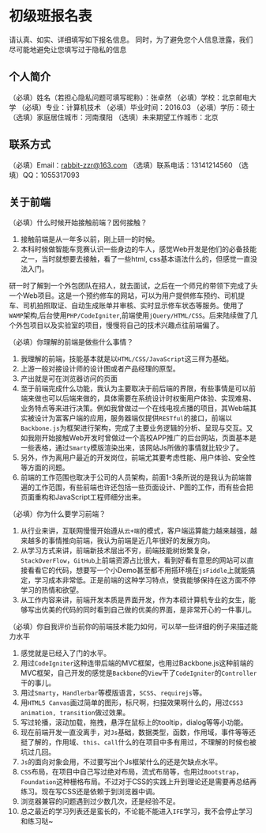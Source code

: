 
# 初级班报名表

请认真、如实、详细填写如下报名信息。
同时，为了避免您个人信息泄露，我们尽可能地避免让您填写过于隐私的信息

## 个人简介

（必填）姓名（若担心隐私问题可填写昵称）：张卓然
（必填）学校：北京邮电大学
（必填）专业：计算机技术
（必填）毕业时间：2016.03
（必填）学历：硕士
（选填）家庭居住城市：河南濮阳
（选填）未来期望工作城市：北京

## 联系方式

（必填）Email：rabbit-zzr@163.com
（选填）联系电话：13141214560
（选填）QQ：1055317093

## 关于前端

（必填）什么时候开始接触前端？因何接触？
1. 接触前端是从一年多以前，刚上研一的时候。
2.  本科时候做智能车竞赛认识一些身边的牛人，感觉Web开发是他们的必备技能之一，当时就想要去接触，看了一些html, css基本语法什么的，但感觉一直没法入门。
    
 研一时了解到一个外包团队在招人，就去面试，之后在一个师兄的带领下完成了头一个Web项目。这是一个预约修车的网站，可以为用户提供修车预约、司机提车、司机拍照取证、自动生成账单并审核、实时显示修车状态等服务。使用了`WAMP`架构,后台使用`PHP/CodeIgniter`,前端使用`jQuery/HTML/CSS`。后来陆续做了几个外包项目以及实验室的项目，慢慢将自己的技术兴趣点往前端偏了。

（必填）你理解的前端是做些什么事情？
1. 我理解的前端，技能基本就是以`HTML/CSS/JavaScript`这三样为基础。
2. 上游一般对接设计师的设计图或者产品经理的原型。
3. 产出就是可在浏览器访问的页面
4. 至于前端完成什么功能，我认为主要取决于前后端的界限，有些事情是可以前端来做也可以后端来做的，具体需要在系统设计时权衡用户体验、实现难易、业务特点等来进行决策。例如我曾做过一个在线电视点播的项目，其Web端其实被设计为富客户端的应用，服务器端仅提供`RESTful`的接口，前端以`Backbone.js`为框架进行架构，完成了主要业务逻辑的分析、呈现与交互。又如我刚开始接触Web开发时曾做过一个高校APP推广的后台网站，页面基本是一些表格，通过`Smarty`模版渲染出来，该网站Js所做的事情就比较少了。
5. 另外，作为离用户最近的开发岗位，前端尤其要考虑性能、用户体验、安全性等方面的问题。
6. 前端的工作范围也取决于公司的人员架构，前面1-3条所说的是我认为前端普遍的工作范围，有些前端也许还包括一些页面设计、P图的工作，而有些会把页面重构和JavaScript工程师细分出来。

（必填）你为什么要学习前端？

1. 从行业来讲，互联网慢慢开始遵从`云+端`的模式，客户端运算能力越来越强，越来越多的事情推向前端，我认为前端是近几年很好的发展方向。
2. 从学习方式来讲，前端新技术层出不穷，前端技能树纷繁复杂，`StackOverFlow`，`GitHub`上前端资源占比很大，看到好看有意思的网站可以直接看看它的代码，想要写一个小Demo甚至都不用搭环境在`jsFiddle`上就能搞定，学习成本非常低。正是前端的这种学习特点，使我能够保持在这方面不停学习的热情和欲望。
3. 从工作内容来讲，前端开发本质是界面开发，作为本硕计算机专业的女生，能够写出优美的代码的同时看到自己做的优美的界面，是非常开心的一件事儿。


（必填）你自我评价当前你的前端技术能力如何，可以举一些详细的例子来描述能力水平

1. 感觉就是已经入了门的水平。
2. 用过`CodeIgniter`这种连带后端的MVC框架，也用过Backbone.js这种前端的MVC框架，自己开发的感觉是`Backbone`的`View`干了`CodeIgniter`的`Controller`干的事儿。
3. 用过`Smarty`，`Handlerbar`等模版语言，`SCSS`、`requirejs`等。
4. 用`HTML5 Canvas`画过简单的图形，标尺啊，扫描效果啊什么的，用过`CSS3 animation, transition`做过效果。
5. 写过轮播，滚动加载，拖拽，悬浮在鼠标上的tooltip，dialog等等小功能。
6. 现在前端开发一直没离手，对`Js`基础，数据类型，函数，作用域，事件等等还挺了解的，作用域、`this`、`call`什么的在项目中多有用过，不理解的时候也被坑过几回。
7. `Js`的面向对象会用，不过要写出个Js框架什么的还是欠缺点水平。
8. `CSS`布局，在项目中自己写过绝对布局，流式布局等，也用过`Bootstrap`，`Foundation`这种栅格布局。不过对于CSS的实践上升到理论还是需要再总结再练习。现在写CSS还是依赖于到浏览器中调。
9. 浏览器兼容的问题遇到过少数几次，还是经验不足。
10. 总之最近的学习列表还是蛮长的，不论能不能进入`IFE`学习，我不会停止学习和练习哒~

